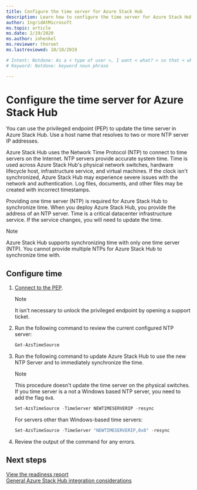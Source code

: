 ```yaml
---
title: Configure the time server for Azure Stack Hub 
description: Learn how to configure the time server for Azure Stack Hub.
author: IngridAtMicrosoft
ms.topic: article
ms.date: 2/19/2020
ms.author: inhenkel
ms.reviewer: thoroet
ms.lastreviewed: 10/10/2019

# Intent: Notdone: As a < type of user >, I want < what? > so that < why? >
# Keyword: Notdone: keyword noun phrase

---
```



# Configure the time server for Azure Stack Hub

You can use the privileged endpoint (PEP) to update the time server in Azure Stack Hub. Use a host name that resolves to two or more NTP server IP addresses.

Azure Stack Hub uses the Network Time Protocol (NTP) to connect to time servers on the Internet. NTP servers provide accurate system time. Time is used across Azure Stack Hub's physical network switches, hardware lifecycle host, infrastructure service, and virtual machines. If the clock isn't synchronized, Azure Stack Hub may experience severe issues with the network and authentication. Log files, documents, and other files may be created with incorrect timestamps.

Providing one time server (NTP) is required for Azure Stack Hub to synchronize time. When you deploy Azure Stack Hub, you provide the address of an NTP server. Time is a critical datacenter infrastructure service. If the service changes, you will need to update the time.

> [!NOTE]
> Azure Stack Hub supports synchronizing time with only one time server (NTP). You cannot provide multiple NTPs for Azure Stack Hub to synchronize time with.

## Configure time

1. [Connect to the PEP](azure-stack-privileged-endpoint.md). 
    > [!Note]  
    > It isn't necessary to unlock the privileged endpoint by opening a support ticket.

2. Run the following command to review the current configured NTP server:

    ```PowerShell
    Get-AzsTimeSource
    ```

3. Run the following command to update Azure Stack Hub to use the new NTP Server and to immediately synchronize the time.

    > [!Note]  
    > This procedure doesn't update the time server on the physical switches. If you time server is a not a Windows based NTP server, you need to add the flag `0x8`.

    ```PowerShell
    Set-AzsTimeSource -TimeServer NEWTIMESERVERIP -resync
    ```

    For servers other than Windows-based time servers:

    ```PowerShell
    Set-AzsTimeSource -TimeServer "NEWTIMESERVERIP,0x8" -resync
    ```

4. Review the output of the command for any errors.


## Next steps

[View the readiness report](azure-stack-validation-report.md)  
[General Azure Stack Hub integration considerations](azure-stack-datacenter-integration.md)  

